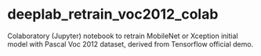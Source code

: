 # deeplab_retrain_voc2012_colab
Colaboratory (Jupyter) notebook to retrain MobileNet or Xception initial model with Pascal Voc 2012 dataset, derived from Tensorflow official demo.
